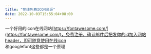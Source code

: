 ```yaml
---
title: "在线免费ICON资源"
date: 2022-10-03T15:55:04+08:00
---
```


一个好用的icon在线网站[https://fontawesome.com/](https://fontawesome.com/)，免费注册，确认邮件后把发你的id加入网站header，即可随意使用在线icon  
和googlefont这些都是一个原理  
